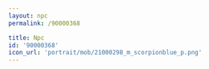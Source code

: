 ```yaml
---
layout: npc
permalink: /90000368

title: Npc
id: '90000368'
icon_url: 'portrait/mob/21000298_m_scorpionblue_p.png'
---
```

